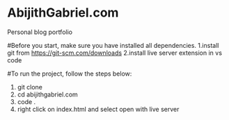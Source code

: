 # AbijithGabriel.com
Personal blog portfolio 


#Before you start, make sure you have installed all dependencies.
1.install git from https://git-scm.com/downloads
2.install live server extension in vs code

#To run the project, follow the steps below:
1. git clone
2. cd abijithgabriel.com
3. code .
4. right click on index.html and select open with live server

